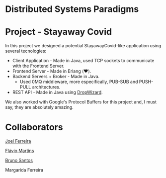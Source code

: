 # Distributed Systems Paradigms

# Project - Stayaway Covid

In this project we designed a potential StayawayCovid-like application using several tecnologies:
- Client Application - Made in Java, used TCP sockets to communicate with the Frontend Server.
- Frontend Server - Made in Erlang (:heart:).
- Backend Servers + Broker - Made in Java.
    - Used 0MQ middleware, more especifically, PUB-SUB and PUSH-PULL architectures.
- REST API - Made in Java using [DropWizard](https://dropwizard.io/).

We also worked with Google's Protocol Buffers for this project and, I must say, they are absolutely amazing.

# Collaborators
[Joel Ferreira](https://github.com/joel98ferreira)

[Flávio Martins](https://github.com/FlavioMartins93)

[Bruno Santos](https://github.com/BrunoXBSantos)

Margarida Ferreira
